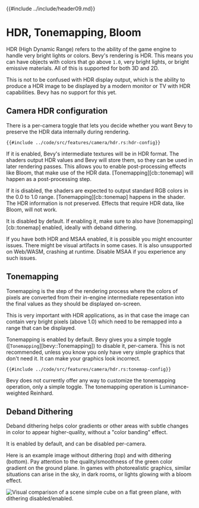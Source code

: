 {{#include ../include/header09.md}}

# HDR, Tonemapping, Bloom

HDR (High Dynamic Range) refers to the ability of the game engine to handle very
bright lights or colors. Bevy's rendering is HDR. This means you can have
objects with colors that go above `1.0`, very bright lights, or bright emissive
materials. All of this is supported for both 3D and 2D.

This is not to be confused with HDR display output, which is the ability to
produce a HDR image to be displayed by a modern monitor or TV with HDR
capabilities. Bevy has no support for this yet.

## Camera HDR configuration

There is a per-camera toggle that lets you decide whether you want Bevy to
preserve the HDR data internally during rendering.

```rust,no_run,noplayground
{{#include ../code/src/features/camera/hdr.rs:hdr-config}}
```

If it is enabled, Bevy's intermediate textures will be in HDR format. The
shaders output HDR values and Bevy will store them, so they can be used in later
rendering passes. This allows you to enable post-processing effects like Bloom,
that make use of the HDR data. [Tonemapping][cb::tonemap] will happen as a
post-processing step.

If it is disabled, the shaders are expected to output standard RGB colors in the
0.0 to 1.0 range. [Tonemapping][cb::tonemap] happens in the shader. The HDR information
is not preserved. Effects that require HDR data, like Bloom, will not work.

It is disabled by default. If enabling it, make sure to also have
[tonemapping][cb::tonemap] enabled, ideally with deband dithering.

If you have both HDR and MSAA enabled, it is possible you might encounter
issues. There might be visual artifacts in some cases. It is also unsupported on
Web/WASM, crashing at runtime. Disable MSAA if you experience any such issues.

## Tonemapping

Tonemapping is the step of the rendering process where the colors of pixels are
converted from their in-engine intermediate repesentation into the final values
as they should be displayed on-screen.

This is very important with HDR applications, as in that case the image can
contain very bright pixels (above 1.0) which need to be remapped into a range
that can be displayed.

Tonemapping is enabled by default. Bevy gives you a simple toggle
([`Tonemapping`][bevy::Tonemapping]) to disable it, per-camera. This is not
recommended, unless you know you only have very simple graphics that don't need
it. It can make your graphics look incorrect.

```rust,no_run,noplayground
{{#include ../code/src/features/camera/hdr.rs:tonemap-config}}
```

Bevy does not currently offer any way to customize the tonemapping operation,
only a simple toggle. The tonemapping operation is Luminance-weighted Reinhard.

## Deband Dithering

Deband dithering helps color gradients or other areas with subtle changes in
color to appear higher-quality, without a "color banding" effect.

It is enabled by default, and can be disabled per-camera.

Here is an example image without dithering (top) and with dithering (bottom).
Pay attention to the quality/smoothness of the green color gradient on the
ground plane. In games with photorealistic graphics, similar situations can
arise in the sky, in dark rooms, or lights glowing with a bloom effect.

![Visual comparison of a scene simple cube on a flat green plane, with dithering disabled/enabled.](/img/dithering.png)
